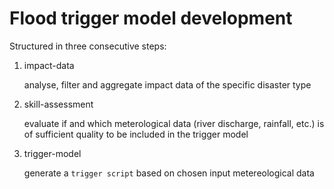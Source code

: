 # Flood trigger model development

Structured in three consecutive steps:
1. impact-data

   analyse, filter and aggregate impact data of the specific disaster type
2. skill-assessment

   evaluate if and which meterological data (river discharge, rainfall, etc.) is of sufficient quality to be included in the trigger model
   
3. trigger-model
   
   generate a `trigger script` based on chosen input metereological data
